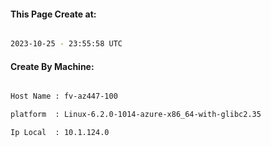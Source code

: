 
   
#### This Page Create at:

```bash

2023-10-25 - 23:55:58 UTC

```

#### Create By Machine:

```bash

Host Name : fv-az447-100

platform  : Linux-6.2.0-1014-azure-x86_64-with-glibc2.35

Ip Local  : 10.1.124.0

```

